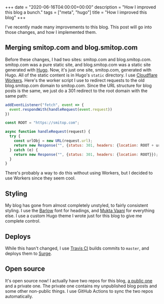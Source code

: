 +++
date = "2020-06-16T04:00:00+00:00"
description = "How I improved this blog a bunch."
tags = ["meta", "hugo"]
title = "How I improved this blog"
+++

I've recently made many improvements to this blog. This post will go into those changes, and how I implemented them.

## Merging smitop.com and blog.smitop.com
Before these changes, I had two sites: smitop.com and blog.smitop.com. smitop.com was a pure static site, and blog.smitop.com was a static site generated with [Hugo](https://gohugo.io/). Now, it's just one site, smitop.com, generated with Hugo. All of the static content is in Hugo's `static` directory. I use [Cloudflare Workers](https://workers.cloudflare.com/). Here's the worker script I use to redirect requests to the old blog.smitop.com domain to smitop.com. Since the URL structure for blog posts is the same, we just do a 301 redirect to the root domain with the same path:
```js
addEventListener("fetch", event => {
  event.respondWith(handleRequest(event.request))
})

const ROOT = "https://smitop.com";

async function handleRequest(request) {
  try {
    const urlObj = new URL(request.url);
    return new Response("", {status: 301, headers: {location: ROOT + urlObj.pathname}});
  } catch (e) {
    return new Response("", {status: 301, headers: {location: ROOT}});
  }
}
```

There's probably a way to do this without using Workers, but I decided to use Workers since they seem cool.

## Styling
My blog has gone from almost completely unstyled, to fairly consistent styling. I use the [Barlow](https://fonts.google.com/specimen/Barlow) font for headings, and [Mukta Vaani](https://fonts.google.com/specimen/Mukta+Vaani) for everything else. I use a custom Hugo theme I wrote just for this blog to give me complete control.

## Deploys
While this hasn't changed, I use [Travis CI](https://travis-ci.com/) builds commits to `master`, and deploys them to [Surge](https://surge.sh/).

## Open source
It's open source now! I actually have two repos for this blog, [a public one](https://github.com/syvb/iter.ca) and a private one. The private one contains my unpublished blog posts and some other non-public things. I use GitHub Actions to sync the two repos automatically.
